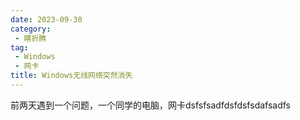 ```yaml
---
date: 2023-09-30
category:
 - 瞎折腾
tag:
 - Windows
 - 网卡
title: Windows无线网络突然消失
---
```


前两天遇到一个问题，一个同学的电脑，网卡dsfsfsadfdsfdsfsdafsadfs